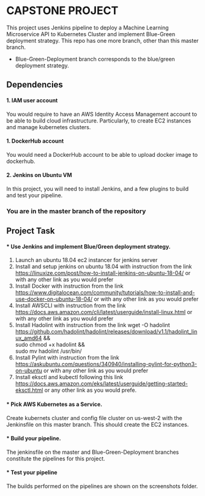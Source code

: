 # CAPSTONE PROJECT
This project uses Jenkins pipeline to deploy a Machine Learning Microservice API to Kubernetes Cluster and implement Blue-Green deployment strategy.
This repo has one more branch, other than this master branch.

* Blue-Green-Deployment branch corresponds to the blue/green deployment strategy.

## Dependencies 
#### 1.  IAM user account
You would require to have an AWS Identity Access Management account to be able to build cloud infrastructure. Particularly, to create EC2 instances and manage kubernetes clusters.

#### 1.  DockerHub account
You would need a DockerHub account to be able to upload docker image to dockerhub.

#### 2. Jenkins on Ubuntu VM
In this project, you will need to install Jenkins, and a few plugins to build and test your pipeline.

### You are in the master branch of the repository

## Project Task
#### * Use Jenkins and implement Blue/Green deployment strategy.
1.  Launch an ubuntu 18.04 ec2 instancer for jenkins server
2.  Install and setup jenkins on ubuntu 18.04 with instruction from the link https://linuxize.com/post/how-to-install-jenkins-on-ubuntu-18-04/ or with any other link as you would prefer
3.  Install Docker with instruction from the link https://www.digitalocean.com/community/tutorials/how-to-install-and-use-docker-on-ubuntu-18-04/ or with any other link as you would prefer
4.  Install AWSCLI  with instruction from the link https://docs.aws.amazon.com/cli/latest/userguide/install-linux.html or with any other link as you would prefer
5.  Install Hadolint with instruction from the link wget -O hadolint https://github.com/hadolint/hadolint/releases/download/v1.1/hadolint_linux_amd64 &&\
sudo chmod +x hadolint &&\
sudo mv hadolint /usr/bin/ 
6.  Install Pylint with instruction from the link https://askubuntu.com/questions/340940/installing-pylint-for-python3-on-ubuntu or with any other link as you would prefer
7.  Install eksctl and kubectl following this link https://docs.aws.amazon.com/eks/latest/userguide/getting-started-eksctl.html or any other link as you would prefe.

#### * Pick AWS Kubernetes as a Service.
Create kubernets cluster and config file cluster on us-west-2 with the Jenkinsfile on this master branch. This should create the EC2 instances.

#### * Build your pipeline.
The jenkinsfile on the master and Blue-Green-Deployment branches constitute the pipelines for this project.

#### * Test your pipeline
The builds performed on the pipelines are shown on the screenshots folder.



